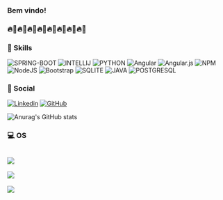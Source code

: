 ### Bem vindo!
### 🔥🚀🔥🚀🔥🚀🔥🚀🔥🚀🔥🚀🔥🚀🔥🚀
### 🚀 Skills  
![SPRING-BOOT](https://img.shields.io/badge/Spring-6DB33F?style=for-the-badge&logo=spring&logoColor=white)
![INTELLIJ](https://img.shields.io/badge/IntelliJ_IDEA-000000.svg?style=for-the-badge&logo=intellij-idea&logoColor=white)
![PYTHON](https://img.shields.io/badge/Python-3776AB?style=for-the-badge&logo=python&logoColor=white)
![Angular](https://img.shields.io/badge/angular-%23DD0031.svg?style=for-the-badge&logo=angular&logoColor=white)
![Angular.js](https://img.shields.io/badge/angular.js-%23E23237.svg?style=for-the-badge&logo=angularjs&logoColor=white)
![NPM](https://img.shields.io/badge/NPM-%23000000.svg?style=for-the-badge&logo=npm&logoColor=white)
![NodeJS](https://img.shields.io/badge/node.js-6DA55F?style=for-the-badge&logo=node.js&logoColor=white)
![Bootstrap](https://img.shields.io/badge/bootstrap-%23563D7C.svg?style=for-the-badge&logo=bootstrap&logoColor=white)
![SQLITE](https://img.shields.io/badge/SQLite-07405E?style=for-the-badge&logo=sqlite&logoColor=white)
![JAVA](https://img.shields.io/badge/Java-ED8B00?style=for-the-badge&logo=java&logoColor=white)
![POSTGRESQL](https://img.shields.io/badge/PostgreSQL-316192?style=for-the-badge&logo=postgresql&logoColor=white)




### 📱 Social 
[![Linkedin](https://img.shields.io/badge/LinkedIn-0077B5?style=for-the-badge&logo=linkedin&logoColor=white)](https://www.linkedin.com/in/jarmison-paiva/)
[![GitHub](https://img.shields.io/badge/GitHub-100000?style=for-the-badge&logo=github&logoColor=white)](https://github.com/FireXtz)

![Anurag's GitHub stats](https://github-readme-stats.vercel.app/api?username=FireXtz&show_icons=true&theme=radical)

### 💻 OS 

<div style ="display: inline_block"> <br/>
<img src="https://img.shields.io/badge/Ubuntu-E95420?style=for-the-badge&logo=ubuntu&logoColor=white">
</div>

<div style ="display: inline_block"> <br/>
<img src="https://img.shields.io/badge/Windows-0078D6?style=for-the-badge&logo=windows&logoColor=white">
</div>

<div style ="display: inline_block"> <br/>
<img src="https://img.shields.io/badge/Linux_Mint-87CF3E?style=for-the-badge&logo=linux-mint&logoColor=white">
</div>

